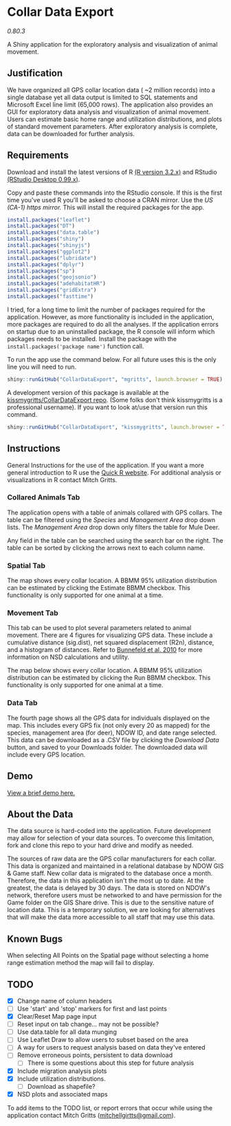 # Collar Data Export
*0.80.3*

A Shiny application for the exploratory analysis and visualization of animal movement.

## Justification

We have organized all GPS collar location data ( ~2 million records) into a single database yet all data output is limited to SQL statements and Microsoft Excel line limit (65,000 rows). The application also provides an GUI for exploratory data analysis and visualization of animal movement. Users can estimate basic home range and utilization distributions, and plots of standard movement parameters. After exploratory analysis is complete, data can be downloaded for further analysis.

## Requirements

Download and install the latest versions of R [(R version 3.2.x)](https://cran.r-project.org/bin/windows/base/) and RStudio [(RStudio Desktop 0.99.x)](https://www.rstudio.com/products/rstudio/download/).

Copy and paste these commands into the RStudio console. If this is the first time you've used R you'll be asked to choose a CRAN mirror. Use the *US (CA-1) https mirror.* This will install the required packages for the app.

```r
install.packages("leaflet")
install.packages("DT")
install.packages("data.table")
install.packages("shiny")
install.packages("shinyjs")
install.packages("ggplot2")
install.packages("lubridate")
install.packages("dplyr")
install.packages("sp")
install.packages("geojsonio")
install.packages("adehabitatHR")
install.packages("gridExtra")
install.packages("fasttime")
```

I tried, for a long time to limit the number of packages required for the application. However, as more functionality is included in the application, more packages are required to do all the analyses. If the application errors on startup due to an uninstalled package, the R console will inform which packages needs to be installed. Install the package with the `install.packages('package name')` function call.

To run the app use the command below. For all future uses this is the only line you will need to run.
```r
shiny::runGitHub("CollarDataExport", "mgritts", launch.browser = TRUE)
```

A development version of this package is available at the [kissmygritts/CollarDataExport repo](http://www.github.com/kissmygritts/collardataexport). (Some folks don't think kissmygritts is a professional username). If you want to look at/use that version run this command.
```r
shiny::runGitHub("CollarDataExport", "kissmygritts", launch.browser = TRUE)
```

## Instructions

General Instructions for the use of the application. If you want a more general introduction to R use the [Quick R website](http://www.statmethods.net). For additional analysis or visualizations in R contact Mitch Gritts.

### Collared Animals Tab

The application opens with a table of animals collared with GPS collars. The table can be filtered using the *Species* and *Management Area* drop down lists. The *Management Area* drop down only filters the table for Mule Deer.

Any field in the table can be searched using the search bar on the right. The table can be sorted by clicking the arrows next to each column name.

### Spatial Tab

The map shows every collar location. A BBMM 95% utilization distribution can be estimated by clicking the Estimate BBMM checkbox. This functionality is only supported for one animal at a time.

### Movement Tab

This tab can be used to plot several parameters related to animal movement. There are 4 figures for visualizing GPS data. These include a cumulative distance (sig.dist), net squared displacement (R2n), distance, and a histogram of distances. Refer to [Bunnefeld et al. 2010](http://onlinelibrary.wiley.com/doi/10.1111/j.1365-2656.2010.01776.x/full) for more information on NSD calculations and utility.

The map below shows every collar location. A BBMM 95% utilization distribution can be estimated by clicking the Run BBMM checkbox. This functionality is only supported for one animal at a time.

### Data Tab

The fourth page shows all the GPS data for individuals displayed on the map. This includes every GPS fix (not only every 20 as mapped) for the species, management area (for deer), NDOW ID, and date range selected. This data can be downloaded as a .CSV file by clicking the *Download Data* button, and saved to your Downloads folder. The downloaded data will include every GPS location.

## Demo

[View a brief demo here.](https://drive.google.com/file/d/0B1OupsoLNZvkcExIT2VzcUlySWc/view?usp=sharing)

## About the Data

The data source is hard-coded into the application. Future development may allow for selection of your data sources. To overcome this limitation, fork and clone this repo to your hard drive and modify as needed.

The sources of raw data are the GPS collar manufacturers for each collar. This data is organized and maintained in a relational database by NDOW GIS & Game staff. New collar data is migrated to the database once a month. Therefore, the data in this application isn't the most up to date. At the greatest, the data is delayed by 30 days. The data is stored on NDOW's network, therefore users must be networked to and have permission for the Game folder on the GIS Share drive. This is due to the sensitive nature of location data. This is a temporary solution, we are looking for alternatives that will make the data more accessible to all staff that may use this data.

## Known Bugs

When selecting All Points on the Spatial page without selecting a home range estimation method the map will fail to display.

## TODO
- [x] Change name of column headers
- [ ] Use 'start' and 'stop' markers for first and last points
- [x] Clear/Reset Map page input
- [ ] Reset input on tab change... may not be possible?
- [ ] Use data.table for all data munging
- [ ] Use Leaflet Draw to allow users to subset based on the area
- [ ] A way for users to request analysis based on data they've entered
- [ ] Remove erroneous points, persistent to data download
  - [ ] There is some questions about this step for future analysis
- [x] Include migration analysis plots
- [x] Include utilization distributions.
  - [ ] Download as shapefile?
- [x] NSD plots and associated maps

To add items to the TODO list, or report errors that occur while using the application contact Mitch Gritts (mitchellgirtts@gmail.com).

